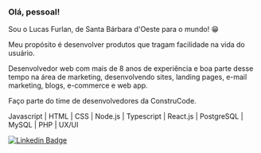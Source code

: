 ### Olá, pessoal!

Sou o Lucas Furlan, de Santa Bárbara d'Oeste para o mundo! 😁

Meu propósito é desenvolver produtos que tragam facilidade na vida do usuário.

Desenvolvedor web com mais de 8 anos de experiência e boa parte desse tempo na área de marketing, desenvolvendo sites, landing pages, e-mail marketing, blogs, e-commerce e web app.

Faço parte do time de desenvolvedores da ConstruCode.

Javascript | HTML | CSS | Node.js | Typescript | React.js | PostgreSQL | MySQL | PHP | UX/UI

[![Linkedin Badge](https://img.shields.io/badge/-LinkedIn-blue?style=flat-square&logo=Linkedin&logoColor=white&link=https://www.linkedin.com/in/devfurlan)](https://www.linkedin.com/in/devfurlan)
